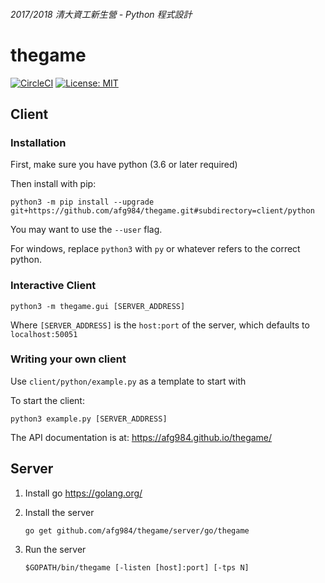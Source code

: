 ###### 2017/2018 清大資工新生營 - Python 程式設計
# thegame
[![CircleCI](https://circleci.com/gh/afg984/thegame.svg?style=svg)](https://circleci.com/gh/afg984/thegame)
[![License: MIT](https://img.shields.io/badge/License-MIT-yellow.svg)](https://opensource.org/licenses/MIT)

## Client

### Installation

First, make sure you have python (3.6 or later required)

Then install with pip:

```
python3 -m pip install --upgrade git+https://github.com/afg984/thegame.git#subdirectory=client/python
```

You may want to use the `--user` flag.

For windows, replace `python3` with `py` or whatever refers to the correct python.

### Interactive Client

```
python3 -m thegame.gui [SERVER_ADDRESS]
```

Where `[SERVER_ADDRESS]` is the `host:port` of the server, which defaults to `localhost:50051`

### Writing your own client

Use `client/python/example.py` as a template to start with

To start the client:

```
python3 example.py [SERVER_ADDRESS]
```

The API documentation is at: https://afg984.github.io/thegame/

## Server

1. Install go https://golang.org/

2. Install the server

   ```
   go get github.com/afg984/thegame/server/go/thegame
   ```

3. Run the server

   ```
   $GOPATH/bin/thegame [-listen [host]:port] [-tps N]
   ```
